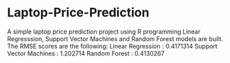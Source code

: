 # Laptop-Price-Prediction
A simple laptop price prediction project using R programming
Linear Regresssion, Support Vector Machines and Random Forest models are built.
The RMSE scores are the following:
Linear Regression       : 0.4171314
Support Vector Machines : 1.202714
Random Forest           : 0.4130267
